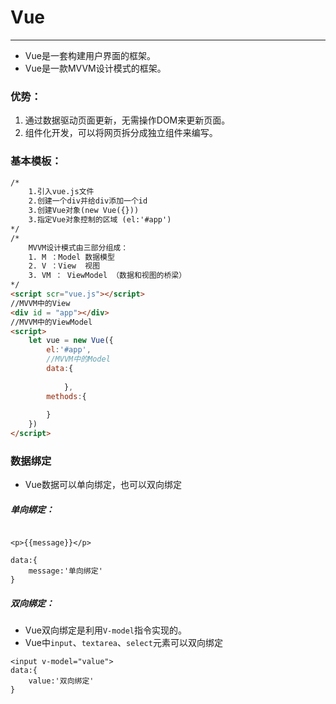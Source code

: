 # Vue
------
+ Vue是一套构建用户界面的框架。
+ Vue是一款MVVM设计模式的框架。

### 优势：
1. 通过数据驱动页面更新，无需操作DOM来更新页面。
2. 组件化开发，可以将网页拆分成独立组件来编写。


### 基本模板：
``` html
/*
	1.引入vue.js文件
	2.创建一个div并给div添加一个id
	3.创建Vue对象(new Vue({}))
	3.指定Vue对象控制的区域 (el:'#app')
*/
/*
 	MVVM设计模式由三部分组成：
	1. M ：Model 数据模型
	2. V ：View  视图
	3. VM ： ViewModel （数据和视图的桥梁）
*/
<script scr="vue.js"></script>
//MVVM中的View
<div id = "app"></div>
//MVVM中的ViewModel
<script>
	let vue = new Vue({
		el:'#app',
		//MVVM中的Model
		data:{
			
			},
		methods:{
		
		}
	})
</script>
```


### 数据绑定
+ Vue数据可以单向绑定，也可以双向绑定

##### 单向绑定：
```

<p>{{message}}</p>

data:{
	message:'单向绑定'
}
```
##### 双向绑定：
+ Vue双向绑定是利用`V-model`指令实现的。
+ Vue中`input`、`textarea`、`select`元素可以双向绑定
```
<input v-model="value">
data:{
	value:'双向绑定'
}
```